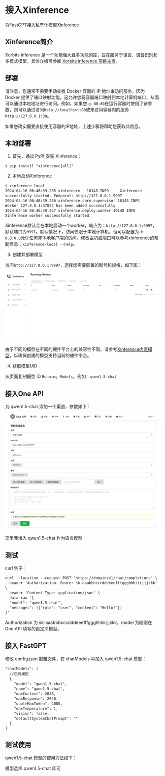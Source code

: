# 接入Xinference

将FastGPT接入私有化模型Xinference

## Xinference简介

Xorbits inference 是一个功能强大且多功能的库，旨在服务于语言、语音识别和多模式模型，具体介绍可参阅 [Xorbits inference 项目主页](https://github.com/xorbitsai/inference)。

## 部署

请注意，您通常不需要手动查找 Docker 容器的 IP 地址来访问服务，因为 Docker 提供了端口映射功能。这允许您将容器端口映射到本地计算机端口，从而可以通过本地地址进行访问。例如，如果您`-p 80:80`在运行容器时使用了该参数，则可以通过访问`http://localhost:80`或来访问容器内的服务`http://127.0.0.1:80`。

如果您确实需要直接使用容器的IP地址，上述步骤将帮助您获取此信息。

## 本地部署

1. 首先，通过 PyPI 安装 Xinference：

```
$ pip install "xinference[all]"
```

2. 本地启动Xinference：

```
$ xinference-local
2024-04-16 06:46:39,265 xinference   10148 INFO     Xinference successfully started. Endpoint: http://127.0.0.1:9997
2024-04-16 06:46:39,266 xinference.core.supervisor 10148 INFO     Worker 127.0.0.1:37822 has been added successfully
2024-04-16 06:46:39,267 xinference.deploy.worker 10148 INFO     Xinference worker successfully started.
```

Xinference默认会在本地启动一个worker，端点为：`http://127.0.0.1:9997`，默认端口为`9997`。默认情况下，访问仅限于本地计算机，但可以配置为`-H 0.0.0.0`允许任何非本地客户端的访问。修改主机或端口可以参考xinference的帮助信息：`xinference-local --help`。

3. 创建并部署模型

访问`http://127.0.0.1:9997`，选择您需要部署的型号和规格，如下图：

![图片xinference-running-models](https://github.com/EthanD4869/xinference-pic/blob/main/xinference-running-models.png?raw=true)

由于不同的模型在不同的硬件平台上的兼容性不同，请参考[Xinference内置模型](https://inference.readthedocs.io/en/latest/models/builtin/index.html)，以确保创建的模型支持当前的硬件平台。

4. 获取模型UID

从页面复制模型 ID `Running Models`，例如：`qwen1.5-chat`


## 接入One API

为 qwen1.5-chat 添加一个渠道，参数如下：

![图片one-api](https://github.com/EthanD4869/xinference-pic/blob/main/one-api.png?raw=true)

这里我填入 qwen1.5-chat 作为语言模型

## 测试

curl 例子：

```
curl --location --request POST 'https://domain/v1/chat/completions' \
--header 'Authorization: Bearer sk-aaabbbcccdddeeefffggghhhiiijjjkkk' \
--header 'Content-Type: application/json' \
--data-raw '{
  "model": "qwen1.5-chat",
  "messages": [{"role": "user", "content": "Hello!"}]
}'
```

Authorization 为 sk-aaabbbcccdddeeefffggghhhiiijjjkkk。model 为刚刚在 One API 填写的自定义模型。

## 接入 FastGPT

修改 config.json 配置文件，在 chatModels 中加入 qwen1.5-chat 模型：

```
"chatModels": [
  //已有模型
  {
    "model": "qwen1.5-chat",
    "name": "qwen1.5-chat",
    "maxContext": 2048,
    "maxResponse": 2048,
    "quoteMaxToken": 2000,
    "maxTemperature": 1,
    "vision": false,
    "defaultSystemChatPrompt": ""
  }
]
```

## 测试使用

qwen1.5-chat 模型的使用方法如下：

模型选择 qwen1.5-chat 即可